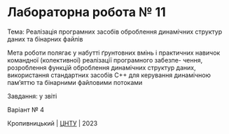 ﻿# Лабораторна робота № 11

Тема: Реалізація програмних засобів оброблення динамічних структур даних та бінарних файлів

Мета роботи полягає у набутті ґрунтовних вмінь і практичних
навичок командної (колективної) реалізації програмного забезпе-
чення, розроблення функцій оброблення динамічних структур
даних, використання стандартних засобів С++ для керування
динамічною пам’яттю та бінарними файловими потоками


Завдання: у звіті

Варіант № 4


Кропивницький | <a href="http://www.kntu.kr.ua/">ЦНТУ</a> | 2023
